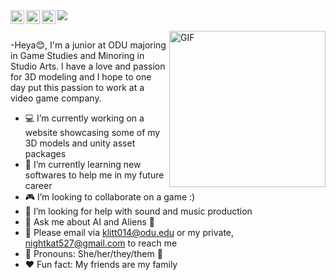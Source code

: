 <img src="https://raw.githubusercontent.com/nightkat527/nightkat527/main/BunnyHeader.png">

<a href="https://www.instagram.com/nightkat527/">
  <img align="left" alt="Kat's Instagram" width="22px" src="https://cdn.jsdelivr.net/npm/simple-icons@v3/icons/instagram.svg" />
</a>
<a href="https://discordapp.com/users/nightkat527#3022">
  <img align="left" alt="Personal Website" width="22px" src="https://cdn.jsdelivr.net/npm/simple-icons@v3/icons/discord.svg" />
</a>
<a href="https://twitter.com/NIGHTMAREKAT">
  <img align="left" alt="Kat's Twitter" width="22px" src="https://cdn.jsdelivr.net/npm/simple-icons@7.7.0/icons/twitter.svg" />
</a>

<br />
<br />

<img align="right" alt="GIF" width="250" height="250" src="https://media.giphy.com/media/clffiicvvmhXrYaAs8/giphy.gif" />

-Heya😊, I'm a junior at ODU majoring in Game Studies and Minoring in Studio Arts. I have a love and passion for 3D modeling and I hope to one day put this passion to work at a video game company. 

- 💻 I’m currently working on a website showcasing some of my 3D models and unity asset packages
- 🎈 I’m currently learning new softwares to help me in my future career
- 🎮 I’m looking to collaborate on a game :)
- 🎹 I’m looking for help with sound and music production
- 💬 Ask me about AI and Aliens 🍄
- 💌 Please email via klitt014@odu.edu or my private, nightkat527@gmail.com to reach me
- 🌸 Pronouns: She/her/they/them 🍓
- ❤️ Fun fact: My friends are my family 
